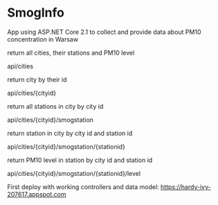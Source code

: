 # SmogInfo
App using ASP.NET Core 2.1 to collect and provide data about PM10 concentration in Warsaw

return all cities, their stations and PM10 level

api/cities

return city by their id

api/cities/{cityid}

return all stations in city by city id

api/cities/{cityid}/smogstation

return station in city by city id and station id

api/cities/{cityid}/smogstation/{stationid}

return PM10 level in station by city id and station id

api/cities/{cityid}/smogstation/{stationid}/level


First deploy with working controllers and data model:
https://hardy-ivy-207617.appspot.com
